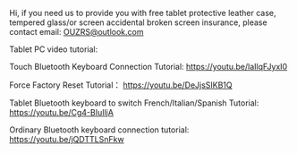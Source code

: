 Hi, 
if you need us to provide you with free tablet protective leather case, tempered glass/or screen accidental broken screen insurance, please contact email: OUZRS@outlook.com

Tablet PC video tutorial:

Touch Bluetooth Keyboard Connection Tutorial:      https://youtu.be/laIlqFJyxI0

Force Factory Reset Tutorial：      https://youtu.be/DeJjsSIKB1Q

Tablet Bluetooth keyboard to switch French/Italian/Spanish Tutorial:      https://youtu.be/Cg4-BIuIljA

Ordinary Bluetooth keyboard connection tutorial:    https://youtu.be/jQDTTLSnFkw
